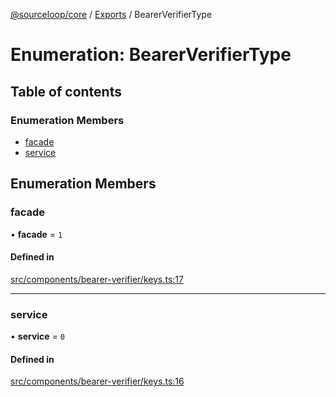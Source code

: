 [@sourceloop/core](../README.md) / [Exports](../modules.md) / BearerVerifierType

# Enumeration: BearerVerifierType

## Table of contents

### Enumeration Members

- [facade](BearerVerifierType.md#facade)
- [service](BearerVerifierType.md#service)

## Enumeration Members

### facade

• **facade** = ``1``

#### Defined in

[src/components/bearer-verifier/keys.ts:17](https://github.com/sourcefuse/loopback4-microservice-catalog/blob/00e854d46/packages/core/src/components/bearer-verifier/keys.ts#L17)

___

### service

• **service** = ``0``

#### Defined in

[src/components/bearer-verifier/keys.ts:16](https://github.com/sourcefuse/loopback4-microservice-catalog/blob/00e854d46/packages/core/src/components/bearer-verifier/keys.ts#L16)
